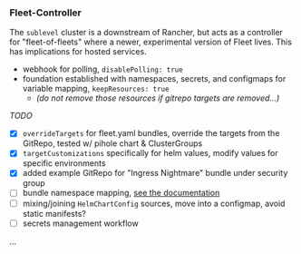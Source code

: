 ### Fleet-Controller

The `sublevel` cluster is a downstream of Rancher, but acts as a controller for "fleet-of-fleets" where a newer, experimental version of Fleet lives. This has implications for hosted services.

* webhook for polling, `disablePolling: true`
* foundation established with namespaces, secrets, and configmaps for variable mapping, `keepResources: true` 
  * _(do not remove those resources if gitrepo targets are removed...)_

_TODO_
- [x] `overrideTargets` for fleet.yaml bundles, override the targets from the GitRepo, tested w/ pihole chart & ClusterGroups
- [x] `targetCustomizations` specifically for helm values, modify values for specific environments
- [x] added example GitRepo for "Ingress Nightmare" bundle under security group
- [ ] bundle namespace mapping, [see the documentation](https://fleet.rancher.io/namespaces#cross-namespace-deployments)
- [ ] mixing/joining `HelmChartConfig` sources, move into a configmap, avoid static manifests?
- [ ] secrets management workflow

...
